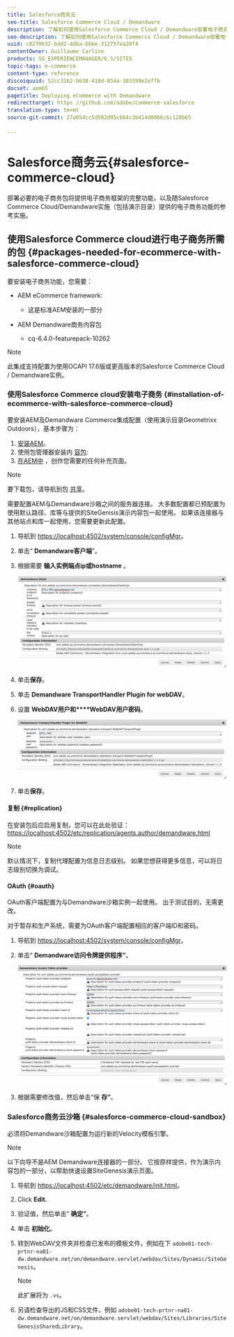 ```yaml
---
title: Salesforce商务云
seo-title: Salesforce Commerce Cloud / Demandware
description: 了解如何使用Salesforce Commerce Cloud / Demandware部署电子商务。
seo-description: 了解如何使用Salesforce Commerce Cloud / Demandware部署电子商务。
uuid: c0270632-bdd2-4dba-bbbe-312757ea20f4
contentOwner: Guillaume Carlino
products: SG_EXPERIENCEMANAGER/6.5/SITES
topic-tags: e-commerce
content-type: reference
discoiquuid: 52cc3162-b638-410d-854a-383399e2effb
docset: aem65
pagetitle: Deploying eCommerce with Demandware
redirecttarget: https //github.com/adobe/commerce-salesforce
translation-type: tm+mt
source-git-commit: 27a054cc5d502d95c664c3b414d0066c6c120b65

---
```



# Salesforce商务云{#salesforce-commerce-cloud}

部署必要的电子商务包将提供电子商务框架的完整功能，以及随Salesforce Commerce Cloud/Demandware实施（包括演示目录）提供的电子商务功能的参考实施。

## 使用Salesforce Commerce cloud进行电子商务所需的包 {#packages-needed-for-ecommerce-with-salesforce-commerce-cloud}

要安装电子商务功能，您需要：

* AEM eCommerce framework:

   * 这是标准AEM安装的一部分

* AEM Demandware商务内容包

   * cq-6.4.0-featurepack-10262

>[!NOTE]
>
>此集成支持配置为使用OCAPI 17.6版或更高版本的Salesforce Commerce Cloud / Demandware实例。

### 使用Salesforce Commerce cloud安装电子商务 {#installation-of-ecommerce-with-salesforce-commerce-cloud}

要安装AEM及Demandware Commerce集成配置（使用演示目录Geometrixx Outdoors），基本步骤为：

1. [安装AEM](/help/sites-deploying/deploy.md)。
1. 使用包管理器安装内 [容包](/help/sites-administering/package-manager.md):
1. [在AEM中](/help/sites-authoring/page-authoring.md) ，创作您需要的任何补充页面。

>[!NOTE]
>
>要下载包，请导航到包 [共享](/help/sites-administering/package-manager.md#package-share)。

需要配置AEM与Demandware沙箱之间的服务器连接。 大多数配置都已预配置为使用默认路径、库等与提供的SiteGenisis演示内容包一起使用。 如果该连接器与其他站点和库一起使用，您需要更新此配置。

1. 导航到 [https://localhost:4502/system/console/configMgr](https://localhost:4502/system/console/configMgr)。
1. 单击“ **Demandware客户端**”。
1. 根据需要 **输入实例端点ip或hostname** 。

   ![chlimage_1-5](assets/chlimage_1-5.png)

1. 单击&#x200B;**保存**。
1. 单击 **Demandware TransportHandler Plugin for webDAV**。
1. 设置 **WebDAV用户和****WebDAV用户密码**。

   ![chlimage_1-6](assets/chlimage_1-6.png)

1. 单击&#x200B;**保存**。

#### 复制 {#replication}

在安装包后应启用复制，您可以在此处验证： [https://localhost:4502/etc/replication/agents.author/demandware.html](https://localhost:4502/etc/replication/agents.author/demandware.html)

>[!NOTE]
>
>默认情况下，复制代理配置为信息日志级别。 如果您想获得更多信息，可以将日志级别切换为调试。

#### OAuth {#oauth}

OAuth客户端配置为与Demandware沙箱实例一起使用。 出于测试目的，无需更改。

对于暂存和生产系统，需要为OAuth客户端配置相应的客户端ID和密码。

1. 导航到 [https://localhost:4502/system/console/configMgr](https://localhost:4502/system/console/configMgr)。
1. 单击“ **Demandware访问令牌提供程序”**。

   ![chlimage_1-7](assets/chlimage_1-7.png)

1. 根据需要修改值，然后单击“保 **存”**。

### Salesforce商务云沙箱 {#salesforce-commerce-cloud-sandbox}

必须将Demandware沙箱配置为运行新的Velocity模板引擎。

>[!NOTE]
>
>以下向导不是AEM Demandware连接器的一部分。 它按原样提供，作为演示内容包的一部分，以帮助快速设置SiteGenesis演示页面。

1. 导航到 [https://localhost:4502/etc/demandware/init.html](https://localhost:4502/etc/demandware/init.html)。
1. Click **Edit.**
1. 验证值，然后单击“ **确定”**。
1. 单击 **初始化**。
1. 转到WebDAV文件夹并检查已发布的模板文件，例如在下 `adobe01-tech-prtnr-na01-dw.demandware.net/on/demandware.servlet/webdav/Sites/Dynamic/SiteGenesis`。

   >[!NOTE]
   >
   >此扩展将为 `.vs`。

1. 另请检查导出的JS和CSS文件，例如 `adobe01-tech-prtnr-na01-dw.demandware.net/on/demandware.servlet/webdav/Sites/Libraries/SiteGenesisSharedLibrary`。

